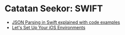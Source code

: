 # Catatan Seekor: SWIFT

* [JSON Parsing in Swift explained with code examples](https://www.avanderlee.com/swift/json-parsing-decoding/)
* [Let's Set Up Your iOS Environments](https://thoughtbot.com/blog/let-s-setup-your-ios-environments)

